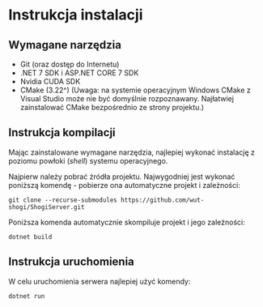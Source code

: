 # Instrukcja instalacji
## Wymagane narzędzia
- Git (oraz dostęp do Internetu)
- .NET 7 SDK i ASP.NET CORE 7 SDK
- Nvidia CUDA SDK
- CMake (3.22^) (Uwaga: na systemie operacyjnym Windows CMake z Visual Studio może nie być domyślnie rozpoznawany. Najłatwiej zainstalować CMake bezpośrednio ze strony projektu.)

## Instrukcja kompilacji
Mając zainstalowane wymagane narzędzia, najlepiej wykonać instalację z poziomu powłoki (*shell*) systemu operacyjnego.

Najpierw należy pobrać źródła projektu. Najwygodniej jest wykonać poniższą komendę - pobierze ona automatyczne projekt i zależności:

```
git clone --recurse-submodules https://github.com/wut-shogi/ShogiServer.git
```

Poniższa komenda automatycznie skompiluje projekt i jego zależności:

```
dotnet build
```

## Instrukcja uruchomienia

W celu uruchomienia serwera najlepiej użyć komendy:

```
dotnet run
```
